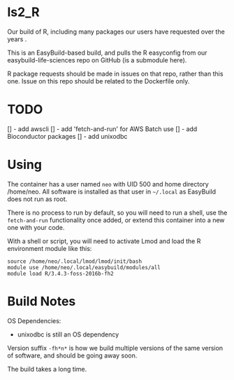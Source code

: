 # ls2_R
Our build of R, including many packages our users have requested over the years
.

This is an EasyBuild-based build, and pulls the R easyconfig from our easybuild-life-sciences repo on GitHub (is a submodule here).

R package requests should be made in issues on that repo, rather than this one. Issue on this repo should be related to the Dockerfile only.

# TODO
[] - add awscli
[] - add 'fetch-and-run' for AWS Batch use
[] - add Bioconductor packages
[] - add unixodbc

# Using
The container has a user named `neo` with UID 500 and home directory /home/neo. All software is installed as that user in `~/.local` as EasyBuild does not run as root.

There is no process to run by default, so you will need to run a shell, use the `fetch-and-run` functionality once added, or extend this container into a new one with your code.

With a shell or script, you will need to activate Lmod and load the R environment module like this:

```
source /home/neo/.local/lmod/lmod/init/bash
module use /home/neo/.local/easybuild/modules/all
module load R/3.4.3-foss-2016b-fh2
```



# Build Notes
OS Dependencies:

* unixodbc is still an OS dependency

Version suffix `-fh*n*` is how we build multiple versions of the same version of software, and should be going away soon.

The build takes a long time.
